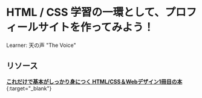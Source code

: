# HTML / CSS 学習の一環として、プロフィールサイトを作ってみよう！

Learner: 天の声 "The Voice"

## リソース
[**これだけで基本がしっかり身につく HTML/CSS＆Webデザイン1冊目の本**](https://www.shoeisha.co.jp/book/detail/9784798170114){:target="_blank"}